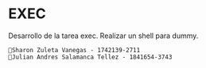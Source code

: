 # EXEC
Desarrollo de la tarea exec. Realizar un shell para dummy. 


```
🔎Sharon Zuleta Vanegas - 1742139-2711
🔎Julian Andres Salamanca Tellez - 1841654-3743
```
